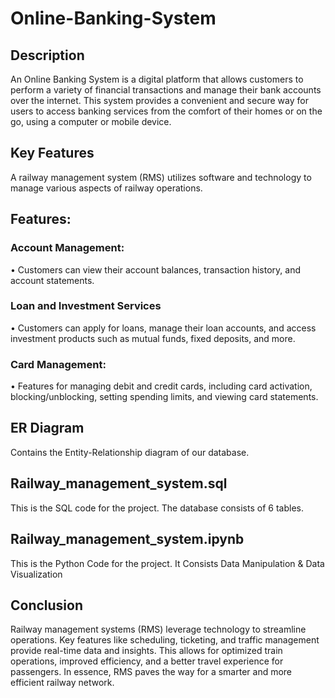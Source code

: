 # Online-Banking-System

## Description

An Online Banking System is a digital platform that allows customers to perform a variety of financial transactions and manage their bank accounts over the internet. This system provides a convenient and secure way for users to access banking services from the comfort of their homes or on the go, using a computer or mobile device.
## Key Features

A railway management system (RMS) utilizes software and technology to manage various aspects of railway operations.
## Features:
### Account Management:
•  Customers can view their account balances, transaction history, and account statements.

### Loan and Investment Services
•  Customers can apply for loans, manage their loan accounts, and access investment products such as mutual funds, fixed deposits, and more.

### Card Management:
• Features for managing debit and credit cards, including card activation, blocking/unblocking, setting spending limits, and viewing card statements.

## ER Diagram

Contains the Entity-Relationship diagram of our database.

## Railway_management_system.sql

This is the SQL code for the project. The database consists of 6 tables.

## Railway_management_system.ipynb

This is the Python Code for the project. It Consists Data Manipulation & Data Visualization

## Conclusion

Railway management systems (RMS) leverage technology to streamline operations. Key features like scheduling, ticketing, and traffic management provide real-time data and insights. This allows for optimized train operations, improved efficiency, and a better travel experience for passengers. In essence, RMS paves the way for a smarter and more efficient railway network.
